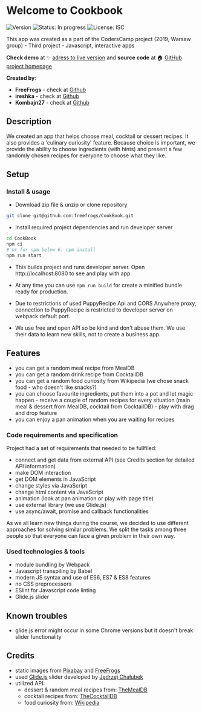 # Welcome to Cookbook
![Version](https://img.shields.io/badge/version-1.0.0-blue.svg?cacheSeconds=2592000)
![Status: In progress](https://img.shields.io/badge/status-in%20progress-blueViolet)
![License: ISC](https://img.shields.io/badge/License-ISC-yellow.svg)

This app was created as a part of the CodersCamp project (2019, Warsaw group) - Third project - Javascript, interactive apps

**Check demo** at ✨ [adress to live version](https://freefrogs.github.io/CookBook/) and **source code** at 🏠 [GitHub project homepage](https://github.com/dobrzyckahanna/CookBook)

**Created by**:
* **FreeFrogs** - check at [Github](https://github.com/freefrogs)
* **ireshka** - check at [Github](https://github.com/ireshka)
* **Kombajn27** - check at [Github](https://github.com/Kombajn27)

## Description

We created an app that helps choose meal, cocktail or dessert recipes. It also provides a 'culinary curiosity' feature. Because choice is important, we provide the ability to choose ingredients (with hints) and present a few randomly chosen recipes for everyone to choose what they like.

## Setup

### Install & usage
* Download zip file & unzip or clone repository 
```bash
git clone git@github.com:freefrogs/CookBook.git
```
* Install required project dependencies and run developer server
```bash
cd CookBook
npm ci
# or for npm below 6: npm install
npm run start
```
* This builds project and runs developer server. Open http://localhost:8080 to see and play with app.

* At any time you can use `npm run build` for create a minified bundle ready for production.
  
* Due to restrictions of used PuppyRecipe Api and CORS Anywhere proxy, connection to PuppyRecipe is restricted to developer server on webpack default port.

* We use free and open API so be kind and don't abuse them. We use their data to learn new skills, not to create a business app.

## Features
- you can get a random meal recipe from MealDB
- you can get a random drink recipe from CocktailDB
- you can get a random food curiosity from Wikipedia (we chose snack food - who doesn't like snacks?)
- you can choose favourite ingredients, put them into a pot and let magic happen - receive a couple of random recipes for every situation (main meal & dessert from MealDB, cocktail from CocktailDB) - play with drag and drop feature
- you can enjoy a pan animation when you are waiting for recipes

### Code requirements and specification
Project had a set of requirements that needed to be fullfiled:
- connect and get data from external API (see Credits section for detailed API information)
- make DOM interaction
- get DOM elements in JavaScript
- change styles via JavaScript
- change html content via JavaScript
- animation (look at pan animation or play with page title)
- use external library (we use Glide.js)
- use async/await, promise and callback functionalities

As we all learn new things during the course, we decided to use different approaches for solving similar problems. We split the tasks among three people so that everyone can face a given problem in their own way.

### Used technologies & tools
* module bundling by Webpack
* Javascript transpiling by Babel
* modern JS syntax and use of ES6, ES7 & ES8 features
* no CSS preprocessors
* ESlint for Javascript code linting
* Glide.js slider

## Known troubles
- glide.js error might occur in some Chrome versions but it doesn't break slider functionality

## Credits
* static images from [Pixabay](https://pixabay.com) and [FreeFrogs](https://github.com/freefrogs)
* used [Glide.js](https://glidejs.com/) slider developed by [Jędrzej Chałubek](https://github.com/jedrzejchalubek)
* utilized API:
  * dessert & random meal recipes from: [TheMealDB](https://www.themealdb.com/)
  * cocktail recipes from: [TheCocktailDB](https://www.themealdb.com/)
  * food curiosity from: [Wikipedia](https://en.wikipedia.org/)